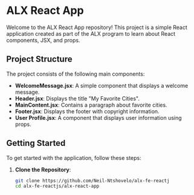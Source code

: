 # ALX React App

Welcome to the ALX React App repository! This project is a simple React application created as part of the ALX program to learn about React components, JSX, and props.

## Project Structure

The project consists of the following main components:

- **WelcomeMessage.jsx**: A simple component that displays a welcome message.
- **Header.jsx**: Displays the title "My Favorite Cities".
- **MainContent.jsx**: Contains a paragraph about favorite cities.
- **Footer.jsx**: Displays the footer with copyright information.
- **User Profile.jsx**: A component that displays user information using props.

## Getting Started

To get started with the application, follow these steps:

1. **Clone the Repository**:
   ```bash
   git clone https://github.com/Neil-Ntshovelo/alx-fe-reactj
   cd alx-fe-reactjs/alx-react-app
